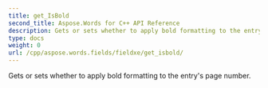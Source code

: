 ```yaml
---
title: get_IsBold
second_title: Aspose.Words for C++ API Reference
description: Gets or sets whether to apply bold formatting to the entry's page number. 
type: docs
weight: 0
url: /cpp/aspose.words.fields/fieldxe/get_isbold/
---
```


Gets or sets whether to apply bold formatting to the entry's page number. 

